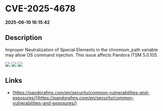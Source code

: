 # CVE-2025-4678

**2025-06-10 16:15:42**

## Description
Improper Neutralization of Special Elements in the chromium_path variable may allow OS command injection. This issue affects Pandora ITSM 5.0.105.

![](https://img.shields.io/static/v1?label=Score&message=7.0&color=red)
![](https://img.shields.io/static/v1?label=Severity&message=HIGH&color=red)
![](https://img.shields.io/static/v1?label=CWE&message=RCE&color=green)

## Links
- [https://pandorafms.com/en/security/common-vulnerabilities-and-exposures/](https://pandorafms.com/en/security/common-vulnerabilities-and-exposures/)
